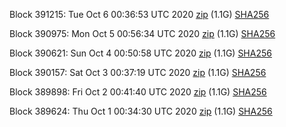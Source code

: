 Block 391215: Tue Oct  6 00:36:53 UTC 2020 [zip](https://dash-bootstrap.ams3.digitaloceanspaces.com/testnet/2020-10-06/bootstrap.dat.zip) (1.1G) [SHA256](https://dash-bootstrap.ams3.digitaloceanspaces.com/testnet/2020-10-06/sha256.txt)

Block 390975: Mon Oct  5 00:56:34 UTC 2020 [zip](https://dash-bootstrap.ams3.digitaloceanspaces.com/testnet/2020-10-05/bootstrap.dat.zip) (1.1G) [SHA256](https://dash-bootstrap.ams3.digitaloceanspaces.com/testnet/2020-10-05/sha256.txt)

Block 390621: Sun Oct  4 00:50:58 UTC 2020 [zip](https://dash-bootstrap.ams3.digitaloceanspaces.com/testnet/2020-10-04/bootstrap.dat.zip) (1.1G) [SHA256](https://dash-bootstrap.ams3.digitaloceanspaces.com/testnet/2020-10-04/sha256.txt)

Block 390157: Sat Oct  3 00:37:19 UTC 2020 [zip](https://dash-bootstrap.ams3.digitaloceanspaces.com/testnet/2020-10-03/bootstrap.dat.zip) (1.1G) [SHA256](https://dash-bootstrap.ams3.digitaloceanspaces.com/testnet/2020-10-03/sha256.txt)

Block 389898: Fri Oct  2 00:41:40 UTC 2020 [zip](https://dash-bootstrap.ams3.digitaloceanspaces.com/testnet/2020-10-02/bootstrap.dat.zip) (1.1G) [SHA256](https://dash-bootstrap.ams3.digitaloceanspaces.com/testnet/2020-10-02/sha256.txt)

Block 389624: Thu Oct  1 00:34:30 UTC 2020 [zip](https://dash-bootstrap.ams3.digitaloceanspaces.com/testnet/2020-10-01/bootstrap.dat.zip) (1.1G) [SHA256](https://dash-bootstrap.ams3.digitaloceanspaces.com/testnet/2020-10-01/sha256.txt)
